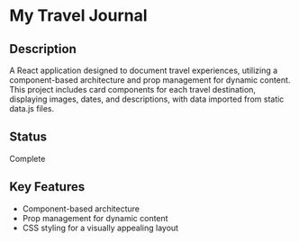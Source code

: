 # My Travel Journal

## Description

A React application designed to document travel experiences, utilizing a component-based architecture and prop management for dynamic content. This project includes card components for each travel destination, displaying images, dates, and descriptions, with data imported from static data.js files.

## Status

Complete

## Key Features

- Component-based architecture
- Prop management for dynamic content
- CSS styling for a visually appealing layout
